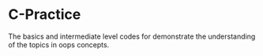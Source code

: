 # C-Practice
The basics and intermediate level codes for demonstrate the understanding of the topics in oops concepts.
